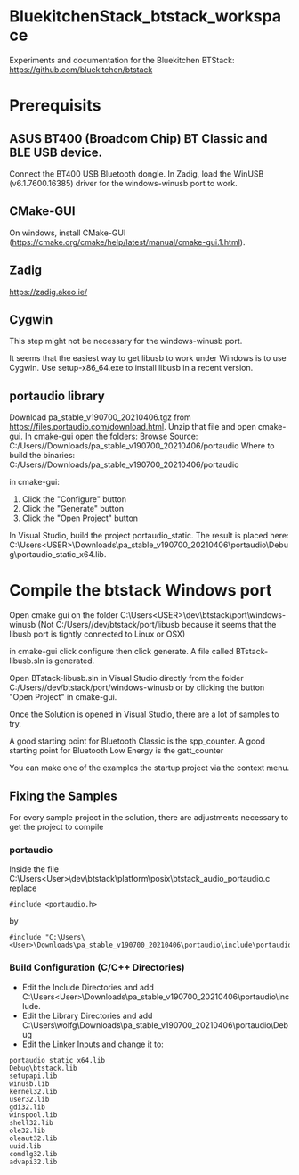 # BluekitchenStack_btstack_workspace
Experiments and documentation for the Bluekitchen BTStack: https://github.com/bluekitchen/btstack

# Prerequisits

## ASUS BT400 (Broadcom Chip) BT Classic and BLE USB device.

Connect the BT400 USB Bluetooth dongle.
In Zadig, load the WinUSB (v6.1.7600.16385) driver for the windows-winusb port to work.

## CMake-GUI

On windows, install CMake-GUI (https://cmake.org/cmake/help/latest/manual/cmake-gui.1.html).

## Zadig

https://zadig.akeo.ie/

## Cygwin

This step might not be necessary for the windows-winusb port.

It seems that the easiest way to get libusb to work under Windows is to use Cygwin.
Use setup-x86_64.exe to install libusb in a recent version.

## portaudio library

Download pa_stable_v190700_20210406.tgz from https://files.portaudio.com/download.html.
Unzip that file and open cmake-gui.
In cmake-gui open the folders: Browse Source: C:/Users/<USER>/Downloads/pa_stable_v190700_20210406/portaudio
Where to build the binaries: C:/Users/<USER>/Downloads/pa_stable_v190700_20210406/portaudio

in cmake-gui:
1. Click the "Configure" button
2. Click the "Generate" button
3. Click the "Open Project" button

In Visual Studio, build the project portaudio_static.
The result is placed here: C:\Users\<USER>\Downloads\pa_stable_v190700_20210406\portaudio\Debug\portaudio_static_x64.lib.

# Compile the btstack Windows port

Open cmake gui on the folder C:\Users\<USER>\dev\btstack\port\windows-winusb 
(Not C:/Users/<USER>/dev/btstack/port/libusb because it seems that the libusb port is tightly connected to Linux or OSX)

in cmake-gui click configure then click generate. A file called BTstack-libusb.sln is generated.

Open BTstack-libusb.sln in Visual Studio directly from the folder C:/Users/<USER>/dev/btstack/port/windows-winusb
or by clicking the button "Open Project" in cmake-gui.

Once the Solution is opened in Visual Studio, there are a lot of samples to try.

A good starting point for Bluetooth Classic is the spp_counter.
A good starting point for Bluetooth Low Energy is the gatt_counter

You can make one of the examples the startup project via the context menu.

## Fixing the Samples

For every sample project in the solution, there are adjustments necessary to get the project to compile

### portaudio
Inside the file C:\Users\<User>\dev\btstack\platform\posix\btstack_audio_portaudio.c replace

```
#include <portaudio.h>
```

by

```
#include "C:\Users\<User>\Downloads\pa_stable_v190700_20210406\portaudio\include\portaudio.h"
```

### Build Configuration (C/C++ Directories)

* Edit the Include Directories and add C:\Users\<User>\Downloads\pa_stable_v190700_20210406\portaudio\include.
* Edit the Library Directories and add C:\Users\wolfg\Downloads\pa_stable_v190700_20210406\portaudio\Debug
* Edit the Linker Inputs and change it to:

```
portaudio_static_x64.lib
Debug\btstack.lib
setupapi.lib
winusb.lib
kernel32.lib
user32.lib
gdi32.lib
winspool.lib
shell32.lib
ole32.lib
oleaut32.lib
uuid.lib
comdlg32.lib
advapi32.lib
```





